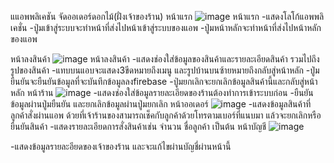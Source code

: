 แแอพพลิเคชัน จัดออเดอร์ดอกไม้(ฝั่งเจ้าของร้าน)
หน้าแรก
![image](https://user-images.githubusercontent.com/45479898/97952607-a2671600-1dd0-11eb-9542-f67ce41b7d16.png)
หน้าแรก
-แสดงโลโก้แอพพลิเคชั่น
-ปู่มเข้าสู่ระบบจะทำหน้าที่ส่งไปหน้าเข้าสู่ระบบของแอพ
-ปู่มหน้าหลักจะทำหน้าที่ส่งไปหน้าหลักของแอพ



หน้าลงสินค้า
![image](https://user-images.githubusercontent.com/45479898/97952703-ec4ffc00-1dd0-11eb-9058-880e2fc0548c.png)
หน้าลงสินค้า
-แสดงช่องใส่ข้อมูลของสินค้าและรายละเอียดสินค้า รวมไปถึงรูปของสินค้า
-แทบบนแอบจะแสดง3ขีดหมายถึงเมนู และรูปบ้านบนซ้ายหมายถึงกลับสู่หน้าหลัก
-ปู่มยืนยันจะยืนยันข้อมูลที่จะบันทึกข้อมูลลงfirebase
-ปู่มยกเลิกจะยกเลิกข้อมูลสินค้านี้และกลับสู่หน้าหลัก
หน้าร้าน
![image](https://user-images.githubusercontent.com/45479898/97952814-33d68800-1dd1-11eb-9804-09bbbff4dd92.png)
-แสดงช่องใส่ข้อมูลรายละเอียดของร้านต้องทำการเข้าระบบก่อน
-ยืนยันข้อมูลผ่านปู่มยืนยัน และยกเลิกข้อมูลผ่านปู่มยกเลิก
หน้าออเดอร์
![image](https://user-images.githubusercontent.com/45479898/97952652-cdea0080-1dd0-11eb-9132-e9c8a6231662.png)
-แสดงข้อมูลสินค้าที่ลูกค้าสั่งผ่านแอพ ด้วยที่เจ้าร้านของสามารถเช็คกับลูกค้าด้วยโทรตามเบอร์ที่แนบมา แล้วจะยกเลิกหรือยืนยันสินค้า
-แสดงรายละเอียดการสั่งสินค้าเช่น จำนวน ชื่อลูกค้า เป็นต้น
หน้าบัญชี
![image](https://user-images.githubusercontent.com/45479898/97952749-0689da00-1dd1-11eb-8ea7-78a97228c5f2.png)

-แสดงข้อมูลรายละอียดของเจ้าของร้าน และจะแก้ไขผ่านบัญชี่ผ่านหน้านี้









